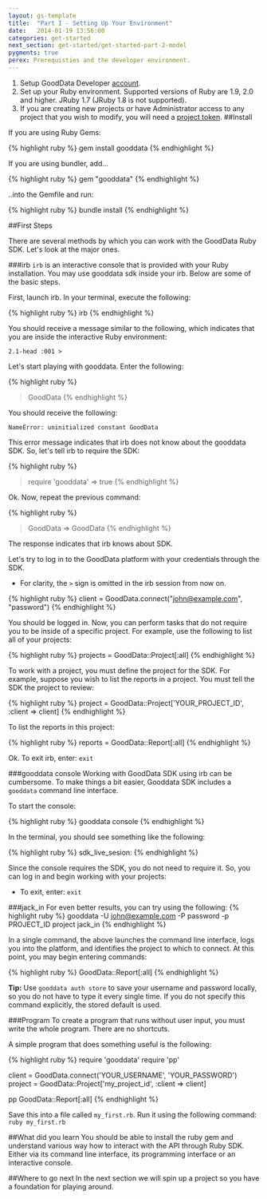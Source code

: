 ```yaml
---
layout: gs-template
title:  "Part I - Setting Up Your Environment"
date:   2014-01-19 13:56:00
categories: get-started
next_section: get-started/get-started-part-2-model
pygments: true
perex: Prerequisties and the developer environment.
---
```


1. Setup GoodData Developer [account](https://secure.gooddata.com/account.html?#/registration/projectTemplate/urn%3Agooddata%3AOnboarding).
2. Set up your Ruby environment. Supported versions of Ruby are 1.9, 2.0 and higher. JRuby 1.7 (JRuby 1.8 is not supported).
3. If you are creating new projects or have Administrator access to any project that you wish to modify, you will need a [project token](https://developer.gooddata.com/trial/).
##Install

If you are using Ruby Gems:

{% highlight ruby %}
gem install gooddata
{% endhighlight %}

If you are using bundler, add...

{% highlight ruby %}
gem "gooddata"
{% endhighlight %}

..into the Gemfile and run:

{% highlight ruby %}
bundle install
{% endhighlight %}

##First Steps

There are several methods by which you can work with the GoodData Ruby SDK. Let's look at the major ones.

###irb
`irb` is an interactive console that is provided with your Ruby installation. You may  use gooddata sdk inside your irb. Below are some of the basic steps. 

First, launch irb. In your terminal, execute the following:

{% highlight ruby %}
  irb
{% endhighlight %}

You should receive a message similar to the following, which indicates that you are inside the interactive Ruby environment:

`2.1-head :001 >`

Let's start playing with gooddata. Enter the following:

{% highlight ruby %}
  > GoodData
{% endhighlight %}

You should receive the following:

`NameError: uninitialized constant GoodData`

This error message indicates that irb does not know about the gooddata SDK. So, let's tell irb to require the SDK:

{% highlight ruby %}
  > require 'gooddata'
  => true
{% endhighlight %}

Ok. Now, repeat the previous command:

{% highlight ruby %}
  > GoodData
  => GoodData
{% endhighlight %}

The response indicates that irb knows about SDK. 

Let's try to log in to the GoodData platform with your credentials through the SDK. 
* For clarity, the `>` sign is omitted in the irb session from now on.

{% highlight ruby %}
  client = GoodData.connect("john@example.com", "password")
{% endhighlight %}

You should be logged in. Now, you can perform tasks that do not require you to be inside of a specific project. For example, use the following to list all of your projects:

{% highlight ruby %}
  projects = GoodData::Project[:all]
{% endhighlight %}

To work with a project, you must define the project for the SDK. For example, suppose you wish to list the reports in a project. You must tell the SDK the project to review: 

{% highlight ruby %}
  project = GoodData::Project['YOUR_PROJECT_ID', :client => client]
{% endhighlight %}

To list the reports in this project:

{% highlight ruby %}
  reports = GoodData::Report[:all]
{% endhighlight %}

Ok. To exit irb, enter:
 `exit`

###gooddata console
Working with GoodData SDK using irb can be cumbersome. To make things a bit easier, Gooddata SDK includes a `gooddata` command line interface. 

To start the console:

{% highlight ruby %}
  gooddata console
{% endhighlight %}

In the terminal, you should see something like the following:

{% highlight ruby %}
  sdk_live_sesion:
{% endhighlight %}

Since the console requires the SDK, you do not need to require it. So, you can log in and begin working with your projects:
* To exit, enter: `exit`

###jack_in
For even better results, you can try using the following:
{% highlight ruby %}
  gooddata -U john@example.com -P password -p PROJECT_ID project jack_in
{% endhighlight %}

In a single command, the above launches the command line interface, logs you into the platform, and identifies the project to which to connect. At this point, you may begin entering commands:

{% highlight ruby %}
  GoodData::Report[:all]
{% endhighlight %}

**Tip:** Use `gooddata auth store` to save your username and password locally, so you do not have to type it every single time. If you do not specify this command explicitly, the stored default is used. 

###Program
To create a program that runs without user input, you must write the whole program. There are no shortcuts. 

A simple program that does something useful is the following:

{% highlight ruby %}
  require 'gooddata'
  require 'pp'

  client = GoodData.connect('YOUR_USERNAME', 'YOUR_PASSWORD')
  project = GoodData::Project['my_project_id', :client => client]

  pp GoodData::Report[:all]
{% endhighlight %}

Save this into a file called `my_first.rb`. Run it using the following command: 
`ruby my_first.rb`

##What did you learn
You should be able to install the ruby gem and understand various way how to interact with the API through Ruby SDK. Either via its command line interface, its programming interface or an interactive console.

##Where to go next
In the next section we will spin up a project so you have a foundation for playing around.